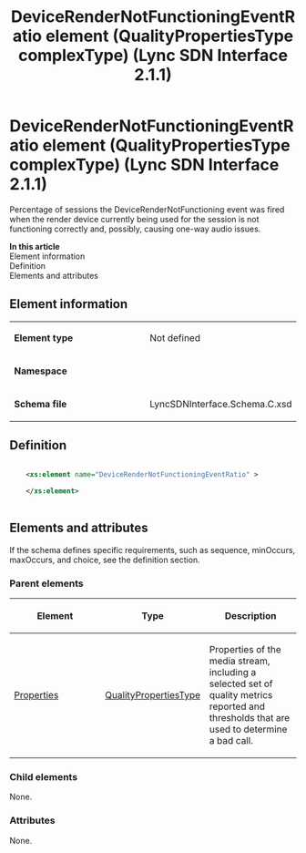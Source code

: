 ﻿---
title: DeviceRenderNotFunctioningEventRatio element (QualityPropertiesType complexType) (Lync SDN Interface 2.1.1)
TOCTitle: DeviceRenderNotFunctioningEventRatio element
ms:assetid: 98a284f8-c8c2-6f59-f65e-bffc5b550d5e
ms:mtpsurl: https://msdn.microsoft.com/en-us/library/Dn912715(v=office.15)
ms:contentKeyID: 64126885
ms.date: 02/16/2015
mtps_version: v=office.15
dev_langs:
- xml
---

# DeviceRenderNotFunctioningEventRatio element (QualityPropertiesType complexType) (Lync SDN Interface 2.1.1)

Percentage of sessions the DeviceRenderNotFunctioning event was fired when the render device currently being used for the session is not functioning correctly and, possibly, causing one-way audio issues.


**In this article**  
Element information  
Definition  
Elements and attributes  

## Element information

<table>
<colgroup>
<col style="width: 50%" />
<col style="width: 50%" />
</colgroup>
<tbody>
<tr class="odd">
<td><p><strong>Element type</strong></p></td>
<td><p>Not defined</p></td>
</tr>
<tr class="even">
<td><p><strong>Namespace</strong></p></td>
<td><p></p></td>
</tr>
<tr class="odd">
<td><p><strong>Schema file</strong></p></td>
<td><p>LyncSDNInterface.Schema.C.xsd</p></td>
</tr>
</tbody>
</table>


## Definition

``` xml

    <xs:element name="DeviceRenderNotFunctioningEventRatio" >
    
    </xs:element>
  
```

## Elements and attributes

If the schema defines specific requirements, such as sequence, minOccurs, maxOccurs, and choice, see the definition section.

### Parent elements

<table>
<colgroup>
<col style="width: 33%" />
<col style="width: 33%" />
<col style="width: 33%" />
</colgroup>
<thead>
<tr class="header">
<th><p>Element</p></th>
<th><p>Type</p></th>
<th><p>Description</p></th>
</tr>
</thead>
<tbody>
<tr class="odd">
<td><p><a href="properties-element-qualitytype-complextype-lync-sdn-interface-2-1-1.md">Properties</a></p></td>
<td><p><a href="qualitypropertiestype-complextype-lync-sdn-interface-2-1-1.md">QualityPropertiesType</a></p></td>
<td><p>Properties of the media stream, including a selected set of quality metrics reported and thresholds that are used to determine a bad call.</p></td>
</tr>
</tbody>
</table>


### Child elements

None.

### Attributes

None.

